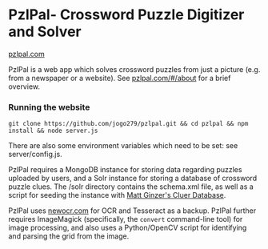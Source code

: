 
PzlPal- Crossword Puzzle Digitizer and Solver
===========================

[pzlpal.com](http://pzlpal.com/)

PzlPal is a web app which solves crossword puzzles from just a picture (e.g. from a newspaper or a website). See [pzlpal.com/#/about](http://pzlpal.com/#/about) for a brief overview.

### Running the website

`git clone https://github.com/jogo279/pzlpal.git && cd pzlpal && npm install && node server.js`

There are also some environment variables which need to be set: see server/config.js. 

PzlPal requires a MongoDB instance for storing data regarding puzzles uploaded by users, and a Solr instance for storing a database of crossword puzzle clues. The /solr directory contains the schema.xml file, as well as a script for seeding the instance with [Matt Ginzer's Cluer Database](http://www.otsys.com/clue/).

PzlPal uses [newocr.com](http://newocr.com/) for OCR and Tesseract as a backup. PzlPal further requires ImageMagick (specifically, the `convert` command-line tool) for image processing, and also uses a Python/OpenCV script for identifying and parsing the grid from the image.